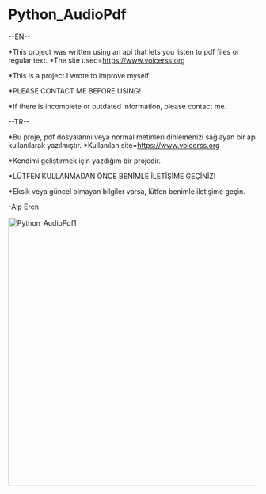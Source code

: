 # Python_AudioPdf

--EN--

*This project was written using an api that lets you listen to pdf files or regular text.
*The site used=https://www.voicerss.org

*This is a project I wrote to improve myself.

*PLEASE CONTACT ME BEFORE USING!

*If there is incomplete or outdated information, please contact me.

--TR--

*Bu proje, pdf dosyalarını veya normal metinleri dinlemenizi sağlayan bir api kullanılarak yazılmıştır.
*Kullanılan site=https://www.voicerss.org

*Kendimi geliştirmek için yazdığım bir projedir.

*LÜTFEN KULLANMADAN ÖNCE BENİMLE İLETİŞİME GEÇİNİZ!

*Eksik veya güncel olmayan bilgiler varsa, lütfen benimle iletişime geçin.

-Alp Eren

<img width="541" alt="Python_AudioPdf1" src="https://github.com/AlpSagdic/Python_AudioPdf/assets/125905845/bd5402ef-e675-45a7-95cd-73c77eeaac95">
